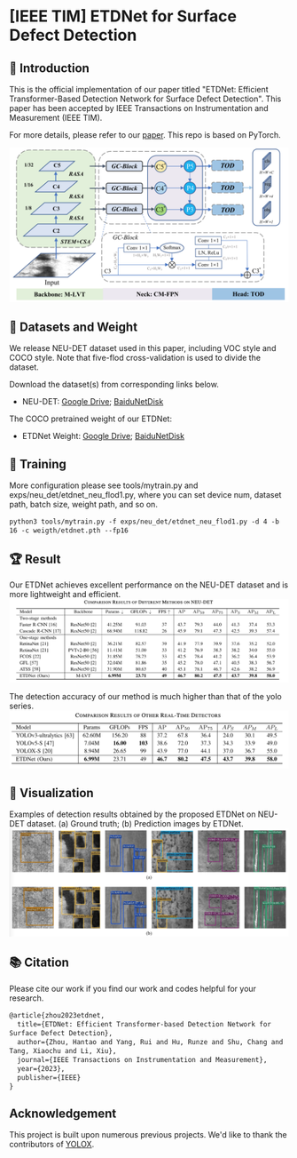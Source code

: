 # [IEEE TIM] ETDNet for Surface Defect Detection

## :loudspeaker: Introduction
This is the official implementation of our paper titled "ETDNet: Efficient Transformer-Based Detection Network for Surface Defect Detection". This paper has been accepted by IEEE Transactions on Instrumentation and Measurement (IEEE TIM). 

For more details, please refer to our [paper](https://ieeexplore.ieee.org/abstract/document/10227321). This repo is based on PyTorch.

<img src="assets/etdnet.png">

## :open_file_folder: Datasets and Weight
We release NEU-DET dataset used in this paper, including VOC style and COCO style. Note that five-flod cross-validation is used to divide the dataset.

Download the dataset(s) from corresponding links below.
 - NEU-DET: [Google Drive](https://drive.google.com/drive/folders/1m0qVeSlcugL2VgLMjm6xHcJdxfoPphjB?usp=drive_link); [BaiduNetDisk](https://pan.baidu.com/s/1moXNI4dXpvxn-jxSZMN-zw?pwd=ty4t)

The COCO pretrained weight of our ETDNet:
 - ETDNet Weight: [Google Drive](https://drive.google.com/file/d/1XvVbfRJJFJd5jEkhfyvwZDHGj2Rw5rAs/view?usp=drive_link); [BaiduNetDisk](https://pan.baidu.com/s/1-c_-Jb6WFjSFXqjV98FtCA?pwd=iug2)


## 🚀 Training
More configuration please see tools/mytrain.py and exps/neu_det/etdnet_neu_flod1.py, where you can set device num, dataset path, batch size, weight path, and so on.
```
python3 tools/mytrain.py -f exps/neu_det/etdnet_neu_flod1.py -d 4 -b 16 -c weigth/etdnet.pth --fp16
```

## :trophy: Result
Our ETDNet achieves excellent performance on the NEU-DET dataset and is more lightweight and efficient.
<img src="assets/ETDNet_performance.png">

The detection accuracy of our method is much higher than that of the yolo series.
<img src="assets/ETDNet_yolo.png">

## :ferris_wheel: Visualization

Examples of detection results obtained by the proposed ETDNet on NEU-DET dataset. (a) Ground truth; (b) Prediction images by ETDNet.
<img src="assets/neu_det.png">

## 📚  Citation
Please cite our work if you find our work and codes helpful for your research.
```
@article{zhou2023etdnet,
  title={ETDNet: Efficient Transformer-based Detection Network for Surface Defect Detection},
  author={Zhou, Hantao and Yang, Rui and Hu, Runze and Shu, Chang and Tang, Xiaochu and Li, Xiu},
  journal={IEEE Transactions on Instrumentation and Measurement},
  year={2023},
  publisher={IEEE}
}
```

## Acknowledgement

This project is built upon numerous previous projects. We'd like to thank the contributors of [YOLOX](https://github.com/Megvii-BaseDetection/YOLOX).

